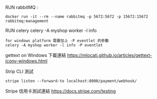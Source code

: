 RUN rabbitMQ :

    docker run -it --rm --name rabbitmq -p 5672:5672 -p 15672:15672 rabbitmq:management

RUN celery
    celery -A myshop worker -l info

    for windows platform 需要加上 -P eventlet 的參數
    celery -A myshop worker -l info -P eventlet


gettext on Windows 下載連結
https://mlocati.github.io/articles/gettext-iconv-windows.html


Strip CLI 測試

    stripe listen --forward-to localhost:8000/payment/webhook/

Stripe 信用卡測試連結
    https://docs.stripe.com/testing

